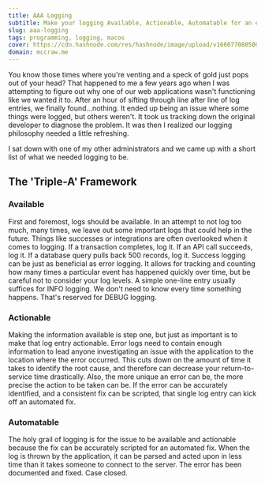 ```yaml
---
title: AAA Logging
subtitle: Make your logging Available, Actionable, Automatable for an easier life. 
slug: aaa-logging
tags: programming, logging, macos
cover: https://cdn.hashnode.com/res/hashnode/image/upload/v1660770805000/JCfvpCZG7.png?auto=compress
domain: mccraw.me
---
```


You know those times where you're venting and a speck of gold just pops out of your head?  That happened to me a few years ago when I was attempting to figure out why one of our web applications wasn't functioning like we wanted it to.  After an hour of sifting through line after line of log entries, we finally found...nothing.  It ended up being an issue where some things were logged, but others weren't.  It took us tracking down the original developer to diagnose the problem.  It was then I realized our logging philosophy needed a little refreshing.

I sat down with one of my other administrators and we came up with a short list of what we needed logging to be.  

## The 'Triple-A' Framework


### Available
First and foremost, logs should be available.  In an attempt to not log too much, many times, we leave out some important logs that could help in the future.  Things like successes or integrations are often overlooked when it comes to logging.  If a transaction completes, log it.  If an API call succeeds, log it.  If a database query pulls back 500 records, log it. Success logging can be just as beneficial as error logging.  It allows for tracking and counting how many times a particular event has happened quickly over time, but be careful not to consider your log levels.  A simple one-line entry usually suffices for INFO logging.  We don't need to know every time something happens.  That's reserved for DEBUG logging.

### Actionable
Making the information available is step one, but just as important is to make that log entry actionable.  Error logs need to contain enough information to lead anyone investigating an issue with the application to the location where the error occurred. This cuts down on the amount of time it takes to identify the root cause, and therefore can decrease your return-to-service time drastically.  Also, the more unique an error can be, the more precise the action to be taken can be.  If the error can be accurately identified, and a consistent fix can be scripted, that single log entry can kick off an automated fix.

### Automatable
The holy grail of logging is for the issue to be available and actionable because the fix can be accurately scripted for an automated fix.  When the log is thrown by the application, it can be parsed and acted upon in less time than it takes someone to connect to the server.  The error has been documented and fixed.  Case closed.
